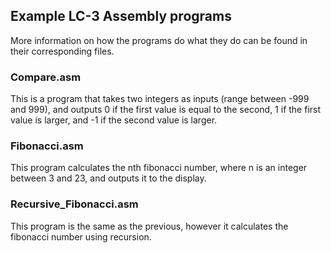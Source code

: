 ## Example LC-3 Assembly programs

More information on how the programs do what they do can be found in their
corresponding files.

### Compare.asm
This is a program that takes two integers as inputs (range between -999 and
999), and outputs 0 if the first value is equal to the second, 1 if the first
value is larger, and -1 if the second value is larger.

### Fibonacci.asm
This program calculates the nth fibonacci number, where n is an integer between
3 and 23, and outputs it to the display.

### Recursive_Fibonacci.asm
This program is the same as the previous, however it calculates the fibonacci
number using recursion.

